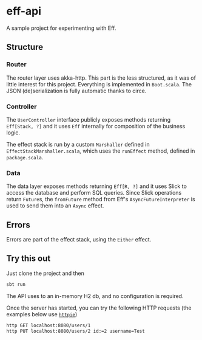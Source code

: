 # eff-api
A sample project for experimenting with Eff.

## Structure
### Router
The router layer uses akka-http. This part is the less structured, as it was of little interest for this project. Everything is implemented in `Boot.scala`.
The JSON (de)serialization is fully automatic thanks to circe.

### Controller
The `UserController` interface publicly exposes methods returning `Eff[Stack, ?]` and it uses `Eff` internally for composition of the business logic.

The effect stack is run by a custom `Marshaller` defined in `EffectStackMarshaller.scala`, which uses the `runEffect` method, defined in `package.scala`.

### Data
The data layer exposes methods returning `Eff[R, ?]` and it uses Slick to access the database and perform SQL queries.
Since Slick operations return `Future`s, the `fromFuture` method from Eff's `AsyncFutureInterpreter` is used to send them into an `Async` effect.

## Errors
Errors are part of the effect stack, using the `Either` effect.

## Try this out

Just clone the project and then

```bash
sbt run
```

The API uses to an in-memory H2 db, and no configuration is required.

Once the server has started, you can try the following HTTP requests (the examples below use [`httpie`](https://httpie.org/))

```bash
http GET localhost:8080/users/1
http PUT localhost:8080/users/2 id:=2 username=Test
```
